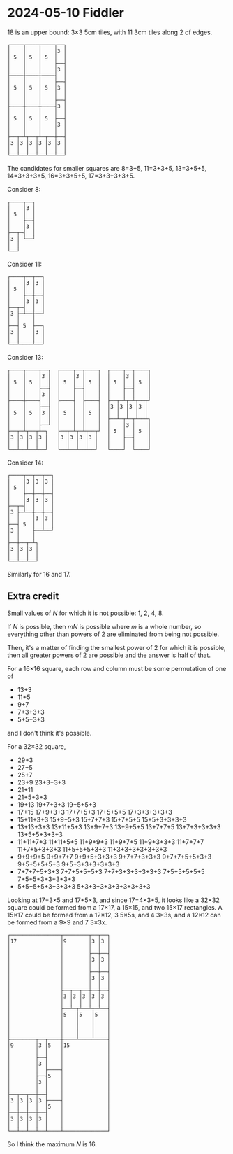2024-05-10 Fiddler
==================
18 is an upper bound: 3×3 5cm tiles, with 11 3cm tiles along 2 of edges.
```
┌────┬────┬────┬──┐
│    │    │    │3 │
│ 5  │ 5  │ 5  │  │
│    │    │    ├──┤
│    │    │    │3 │
├────┼────┼────┤  │
│    │    │    ├──┤
│ 5  │ 5  │ 5  │3 │
│    │    │    │  │
│    │    │    ├──┤
├────┼────┼────┤3 │
│    │    │    │  │
│ 5  │ 5  │ 5  ├──┤
│    │    │    │3 │
│    │    │    │  │
├──┬─┴┬──┬┴─┬──┼──┤
│3 │3 │3 │3 │3 │3 │
│  │  │  │  │  │  │
└──┴──┴──┴──┴──┴──┘

```
The candidates for smaller squares are 8=3+5, 11=3+3+5, 13=3+5+5, 14=3+3+3+5,
16=3+3+5+5, 17=3+3+3+3+5.

Consider 8:
```
┌────┬──┐
│    │3 │
│ 5  │  │
│    ├──┤
│    │3 │
├──┬─┤  │
│3 │ └──┘
│  │
└──┘
```
Consider 11:
```
┌────┬──┬──┐
│    │3 │3 │
│ 5  │  │  │
│    ├──┼──┤
│    │3 │3 │
├──┬─┤  │  │
│3 ├─┴──┼──┘
│  │    │
├──┤ 5  ├──┐
│3 │    │3 │
│  │    │  │
└──┴────┴──┘
```
Consider 13:
```
┌────┬────┬──┐  ┌────┬──┬────┐  ┌────┬──┬────┐
│    │    │3 │  │    │3 │    │  │    │3 │    │
│ 5  │ 5  │  │  │ 5  │  │ 5  │  │ 5  │  │ 5  │
│    │    ├──┤  │    ├──┤    │  │    ├──┤    │
│    │    │3 │  │    │  │    │  │    │  │    │
├────┼────┤  │  ├────┤  ├────┤  ├──┬─┴┬─┴┬──┬┘
│    │    ├──┤  │    │  │    │  │3 │3 │3 │3 │
│ 5  │ 5  │3 │  │ 5  │  │ 5  │  │  │  │  │  │
│    │    │  │  │    │  │    │  ├──┴─┬┴─┬┴──┴┐
│    │    ├──┘  │    │  │    │  │    │3 │    │
├──┬─┴┬──┬┴─┐   ├──┬─┴┬─┴┬──┬┘  │ 5  │  │ 5  │
│3 │3 │3 │3 │   │3 │3 │3 │3 │   │    ├──┤    │
│  │  │  │  │   │  │  │  │  │   │    │  │    │
└──┴──┴──┴──┘   └──┴──┴──┴──┘   └────┘  └────┘
```
Consider 14:
```
┌────┬──┬──┬──┐
│    │3 │3 │3 │
│ 5  │  │  │  │
│    ├──┼──┼──┤
│    │3 │3 │3 │
├──┬─┤  │  │  │
│3 ├─┴──┼──┼──┤
│  │    │3 │3 │
├──┤ 5  │  │  │
│3 │    ├──┴──┘
│  │    │
├──┼──┬─┴┐
│3 │3 │3 │
│  │  │  │
└──┴──┴──┘
```
Similarly for 16 and 17.

Extra credit
------------
Small values of $N$ for which it is not possible: 1, 2, 4, 8.

If $N$ is possible, then $mN$ is possible where $m$ is a whole number,
so everything other than powers of 2 are eliminated from being not possible.

Then, it's a matter of finding the smallest power of 2 for which it is
possible, then all greater powers of 2 are possible and the answer is half
of that.

For a 16×16 square, each row and column must be some permutation of one of

* 13+3
* 11+5
* 9+7
* 7+3+3+3
* 5+5+3+3 

and I don't think it's possible.

For a 32×32 square,
* 29+3
* 27+5
* 25+7
* 23+9 23+3+3+3
* 21+11
* 21+5+3+3
* 19+13  19+7+3+3  19+5+5+3
* 17+15  17+9+3+3  17+7+5+3  17+5+5+5  17+3+3+3+3+3
* 15+11+3+3  15+9+5+3  15+7+7+3  15+7+5+5  15+5+3+3+3+3
* 13+13+3+3  13+11+5+3  13+9+7+3  13+9+5+5  13+7+7+5  13+7+3+3+3+3  13+5+5+3+3+3
* 11+11+7+3  11+11+5+5 11+9+9+3  11+9+7+5  11+9+3+3+3  11+7+7+7  11+7+5+3+3+3  11+5+5+5+3+3  11+3+3+3+3+3+3+3
* 9+9+9+5  9+9+7+7  9+9+5+3+3+3  9+7+7+3+3+3  9+7+7+5+5+3+3  9+5+5+5+5+3  9+5+3+3+3+3+3+3
* 7+7+7+5+3+3  7+7+5+5+5+3  7+7+3+3+3+3+3+3  7+5+5+5+5+5  7+5+5+3+3+3+3+3
* 5+5+5+5+3+3+3+3  5+3+3+3+3+3+3+3+3+3

Looking at 17+3×5 and 17+5×3, and since 17=4×3+5, it looks like a 32×32
square could be formed from a 17×17, a 15×15, and two 15×17 rectangles.
A 15×17 could be formed from a 12×12, 3 5×5s, and 4 3×3s, and a 12×12
can be formed from a 9×9 and 7 3×3x.

```
┌────────────────┬────────┬──┬──┐
│17              │9       │3 │3 │
│                │        │  │  │
│                │        ├──┼──┤
│                │        │3 │3 │
│                │        │  │  │
│                │        ├──┼──┤
│                │        │3 │3 │
│                │        │  │  │
│                ├──┬──┬──┼──┼──┤
│                │3 │3 │3 │3 │3 │
│                │  │  │  │  │  │
│                ├──┴─┬┴──┴┬─┴──┤
│                │5   │5   │5   │
│                │    │    │    │
│                │    │    │    │
│                │    │    │    │
├────────┬──┬────┼────┴────┴────┤
│9       │3 │5   │15            │
│        │  │    │              │
│        ├──┤    │              │
│        │3 │    │              │
│        │  ├────┤              │
│        ├──┤5   │              │
│        │3 │    │              │
│        │  │    │              │
├──┬──┬──┼──┤    │              │
│3 │3 │3 │3 ├────┤              │
│  │  │  │  │5   │              │
├──┼──┼──┼──┤    │              │
│3 │3 │3 │3 │    │              │
│  │  │  │  │    │              │
└──┴──┴──┴──┴────┴──────────────┘
```
So I think the maximum $N$ is 16.
